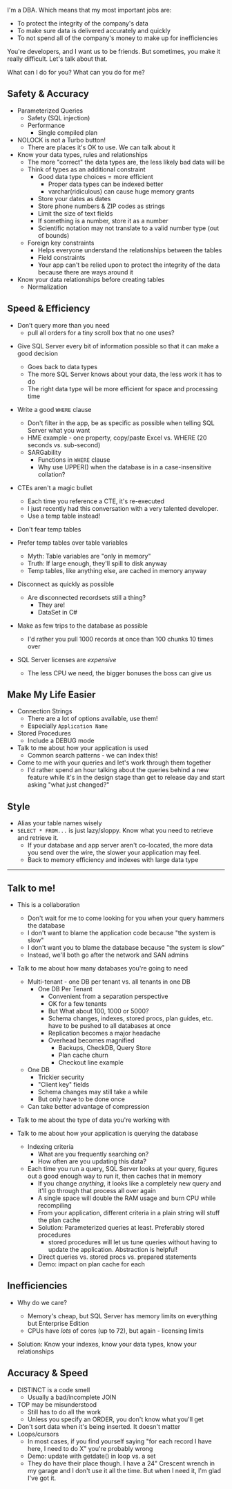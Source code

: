 I'm a DBA. Which means that my most important jobs are:

 * To protect the integrity of the company's data
 * To make sure data is delivered accurately and quickly
 * To not spend all of the company's money to make up for inefficiencies
 
You're developers, and I want us to be friends. But sometimes, you make it really difficult. Let's talk about that.

What can I do for you?
What can you do for me?

## Safety & Accuracy
* Parameterized Queries
  * Safety (SQL injection)
  * Performance
    * Single compiled plan
* NOLOCK is not a Turbo button!
  * There are places it's OK to use. We can talk about it
* Know your data types, rules and relationships
  * The more "correct" the data types are, the less likely bad data will be
  * Think of types as an additional constraint
    * Good data type choices = more efficient
	    * Proper data types can be indexed better
	    * varchar(ridiculous) can cause huge memory grants
    * Store your dates as dates
    * Store phone numbers & ZIP codes as strings
    * Limit the size of text fields
    * If something is a number, store it as a number
     * Scientific notation may not translate to a valid number type (out of bounds)
  * Foreign key constraints
     * Helps everyone understand the relationships between the tables
     * Field constraints
     * Your app can't be relied upon to protect the integrity of the data because there are ways around it
* Know your data relationships before creating tables
  * Normalization

## Speed & Efficiency
- Don’t query more than you need 
	- pull all orders for a tiny scroll box that no one uses?
* Give SQL Server every bit of information possible so that it can make a good decision
  * Goes back to data types
  * The more SQL Server knows about your data, the less work it has to do
  * The right data type will be more efficient for space and processing time
* Write a good `WHERE` clause
   * Don't filter in the app, be as specific as possible when telling SQL Server what you want
   * HME example - one property, copy/paste Excel vs. WHERE (20 seconds vs. sub-second)
   * SARGability
     * Functions in `WHERE` clause
     * Why use UPPER() when the database is in a case-insensitive collation?

* CTEs aren't a magic bullet
  * Each time you reference a CTE, it's re-executed
  * I just recently had this conversation with a very talented developer. 
  * Use a temp table instead!
* Don't fear temp tables
* Prefer temp tables over table variables
  * Myth: Table variables are "only in memory"
  * Truth: If large enough, they'll spill to disk anyway
  * Temp tables, like anything else, are cached in memory anyway
* Disconnect as quickly as possible
  * Are disconnected recordsets still a thing?
     * They are!
     * DataSet in C#
* Make as few trips to the database as possible
  * I'd rather you pull 1000 records at once than 100 chunks 10 times over
* SQL Server licenses are *expensive*
  * The less CPU we need, the bigger bonuses the boss can give us

## Make My Life Easier
* Connection Strings
  * There are a lot of options available, use them!
  * Especially `Application Name`
* Stored Procedures
  * Include a DEBUG mode
* Talk to me about how your application is used
  * Common search patterns - we can index this!
* Come to me with your queries and let's work through them together
  * I'd rather spend an hour talking about the queries behind a new feature while it's in the design stage than get to release day and start asking "what just changed?"


## Style
 * Alias your table names wisely
 * `SELECT * FROM...` is just lazy/sloppy. Know what you need to retrieve and retrieve it.
   * If your database and app server aren't co-located, the more data you send over the wire, the slower your application may feel.
   * Back to memory efficiency and indexes with large data type

---

## Talk to me!

 * This is a collaboration
   * Don't wait for me to come looking for you when your query hammers the database
   * I don't want to blame the application code because "the system is slow"
   * I don't want you to blame the database because "the system is slow"
   * Instead, we'll both go after the network and SAN admins
 * Talk to me about how many databases you're going to need
   * Multi-tenant - one DB per tenant vs. all tenants in one DB
     * One DB Per Tenant
       * Convenient from a separation perspective
       * OK for a few tenants
       * But What about 100, 1000 or 5000?
       * Schema changes, indexes, stored procs, plan guides, etc. have to be pushed to all databases at once
       * Replication becomes a major headache
       * Overhead becomes magnified
          * Backups, CheckDB, Query Store
          * Plan cache churn
          * Checkout line example
   * One DB
     * Trickier security
     * "Client key" fields
     * Schema changes may still take a while
      * But only have to be done once
    * Can take better advantage of compression
  * Talk to me about the type of data you're working with

 * Talk to me about how your application is querying the database
   * Indexing criteria
     * What are you frequently searching on?
     * How often are you updating this data?
   * Each time you run a query, SQL Server looks at your query, figures out a good enough way to run it, then caches that in memory
     * If you change *anything*, it looks like a completely new query and it'll go through that process all over again
     * A single space will double the RAM usage and burn CPU while recompiling
     * From your application, different criteria in a plain string will stuff the plan cache
     * Solution: Parameterized queries at least. Preferably stored procedures
       * stored procedures will let us tune queries without having to update the application. Abstraction is helpful!
     * Direct queries vs. stored procs vs. prepared statements
     * Demo: impact on plan cache for each

## Inefficiencies

 * Why do we care?
   * Memory's cheap, but SQL Server has memory limits on everything but Enterprise Edition
   * CPUs have *lots* of cores (up to 72), but again - licensing limits

 * Solution: Know your indexes, know your data types, know your relationships

## Accuracy & Speed
 * DISTINCT is a code smell
   * Usually a bad/incomplete JOIN
 * TOP may be misunderstood
   * Still has to do all the work
   * Unless you specify an ORDER, you don't know what you'll get
 * Don't sort data when it's being inserted. It doesn't matter
 * Loops/cursors
   * In most cases, if you find yourself saying "for each record I have here, I need to do X" you're probably wrong
   * Demo: update with getdate() in loop vs. a set
   * They do have their place though. I have a 24" Crescent wrench in my garage and I don't use it all the time. But when I need it, I'm glad I've got it.
